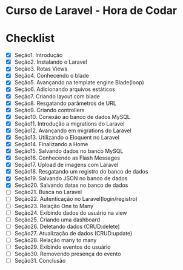 # Curso de Laravel - Hora de Codar

# Checklist

- [x] Seção1. Introdução
- [x] Seção2. Instalando o Laravel
- [x] Seção3. Rotas Views
- [x] Seção4. Conhecendo o blade
- [x] Seção5. Avançando na template engine Blade(loop)
- [x] Seção6. Adicionando arquivos estáticos
- [x] Seção7. Criando layout com blade
- [x] Seção8. Resgatando parâmetros de URL
- [x] Seção9. Criando controllers
- [x] Seção10. Conexão ao banco de dados MySQL
- [x] Seção11. Introdução a migrations do Laravel
- [x] Seção12. Avançando em migrations do Laravel
- [x] Seção13. Utilizando o Eloquent no Laravel
- [x] Seção14. Finalizando a Home
- [x] Seção15. Salvando dados no banco MySQL
- [x] Seção16. Conhecendo as Flash Messages
- [x] Seção17. Upload de imagens com Laravel
- [x] Seção18. Resgatando um registro do banco de dados
- [x] Seção19. Salvando JSON no banco de dados
- [x] Seção20. Salvando datas no banco de dados
- [ ] Seção21. Busca no Laravel
- [ ] Seção22. Autenticação no Laravel(login/registro)
- [ ] Seção23. Relação One to Many
- [ ] Seção24. Exibindo dados do usuário na view
- [ ] Seção25. Criando uma dashboard 
- [ ] Seção26. Deletando dados (CRUD:delete)
- [ ] Seção27. Atualização de dados (CRUD:update)
- [ ] Seção28. Relação many to many
- [ ] Seção29. Exibindo eventos do usuário
- [ ] Seção30. Removendo presença do evento
- [ ] Seção31. Conclusão

